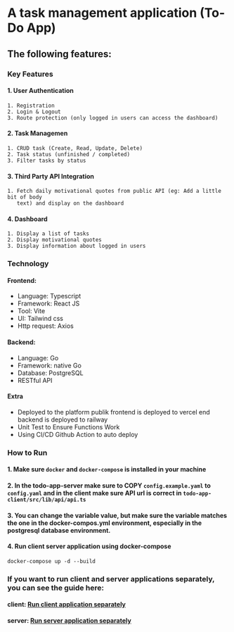 # A task management application (To-Do App)

## The following features:

### Key Features

#### 1. User Authentication

    1. Registration
    2. Login & Logout
    3. Route protection (only logged in users can access the dashboard)

#### 2. Task Managemen

    1. CRUD task (Create, Read, Update, Delete)
    2. Task status (unfinished / completed)
    3. Filter tasks by status

#### 3. Third Party API Integration

    1. Fetch daily motivational quotes from public API (eg: Add a little bit of body
       text) and display on the dashboard

#### 4. Dashboard

    1. Display a list of tasks
    2. Display motivational quotes
    3. Display information about logged in users

### Technology

#### Frontend:

* Language: Typescript
* Framework: React JS
* Tool: Vite
* UI: Tailwind css
* Http request: Axios

#### Backend:

* Language: Go
* Framework: native Go
* Database: PostgreSQL
* RESTful API

#### Extra

* Deployed to the platform publik frontend is deployed to vercel end backend is deployed to railway
* Unit Test to Ensure Functions Work
* Using CI/CD Github Action to auto deploy

### How to Run

#### 1. Make sure `docker` and `docker-compose` is installed in your machine

#### 2. In the todo-app-server make sure to COPY `config.example.yaml` to `config.yaml` and in the client make sure API url is correct in `todo-app-client/src/lib/api/api.ts`

#### 3. You can change the variable value, but make sure the variable matches the one in the docker-compos.yml environment, especially in the postgresql database environment.

#### 4. Run client server application using docker-compose

```shell
docker-compose up -d --build
```

### If you want to run client and server applications separately, you can see the guide here:

#### client: [Run client application separately](https://github.com/tri-hariyadi/test_upscale/blob/master/todo-app-client/README.md)

#### server: [Run server application separately](https://github.com/tri-hariyadi/test_upscale/blob/master/todo-app-server/README.md)


